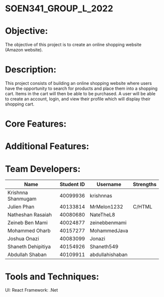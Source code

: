 # SOEN341_GROUP_L_2022

# Objective:

The objective of this project is to create an online shopping website (Amazon website).

# Description:

This project consists of building an online shopping website where users have the opportunity to search for products and place them into a shopping cart. Items in the cart will then be able to be purchased. A user will be able to create an account, login, and view their profile which will display their shopping cart.

# Core Features:

# Additional Features:

# Team Developers:


|     Name     |  Student ID |  Username |  Strengths |
| ---  | ---|  --- |  --- |
|   Krishnna Shanmugam   |  40099936  |  krishnnas     |      |
|   Julien Phan          |  40133814  |  MrMelon1232   | C/HTML   |
|   Natheshan Rasaiah    |  40080680  |  NateTheL8     |      |
|   Zeineb Ben Mami      |  40024877  |  zeinebbenmami |      |
|   Mohammed Oharb       |  40157277  |  MohammedJava  |      |
|   Joshua Onazi         |  40083099  | Jonazi         |      |
| Shaneth Dehipitiya   |40154926  | Shaneth549  |     |
| Abdullah Shaban        | 40109911   | abdullahishaban|      |



# Tools and Techniques:

UI: React
Framework: .Net

